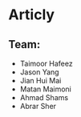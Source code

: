 # Articly

## Team:
- Taimoor Hafeez
- Jason Yang
- Jian Hui Mai
- Matan Maimoni
- Ahmad Shams
- Abrar Sher
